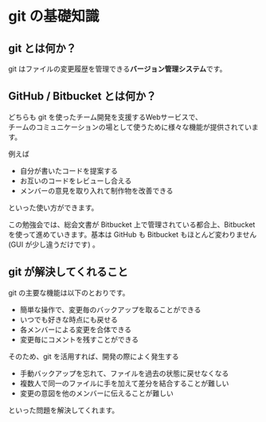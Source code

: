 # git の基礎知識

## git とは何か？

git はファイルの変更履歴を管理できる**バージョン管理システム**です。

## GitHub / Bitbucket とは何か？

どちらも git を使ったチーム開発を支援するWebサービスで、  
チームのコミュニケーションの場として使うために様々な機能が提供されています。

例えば

- 自分が書いたコードを提案する
- お互いのコードをレビューし合える
- メンバーの意見を取り入れて制作物を改善できる

といった使い方ができます。

この勉強会では、総会文書が Bitbucket 上で管理されている都合上、Bitbucket を使って進めていきます。基本は GitHub も Bitbucket もほとんど変わりません (GUI が少し違うだけです) 。

## git が解決してくれること

git の主要な機能は以下のとおりです。

- 簡単な操作で、変更毎のバックアップを取ることができる
- いつでも好きな時点にも戻せる
- 各メンバーによる変更を合体できる
- 変更毎にコメントを残すことができる

そのため、git を活用すれば、開発の際によく発生する

- 手動バックアップを忘れて、ファイルを過去の状態に戻せなくなる
- 複数人で同一のファイルに手を加えて差分を結合することが難しい
- 変更の意図を他のメンバーに伝えることが難しい

といった問題を解決してくれます。
